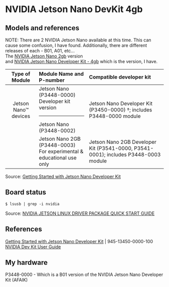 # NVIDIA Jetson Nano DevKit 4gb

## Models and references
NOTE: There are 2 NVIDIA Jetson Nano available at this time.  This can cause some confusion, I have found.  Additionally, there are different releases of each - B01, A01, etc...  
The [NVIDIA Jetson Nano 2gb](https://developer.nvidia.com/embedded/learn/get-started-jetson-nano-2gb-devkit) version  
and [NVIDIA Jetson Nano Developer Kit - 4gb](https://developer.nvidia.com/embedded/learn/get-started-jetson-nano-devkit) which is the version, I have.

| Type of Module | Module Name and P-number | Compatible developer kit | 
|:------------:|:---------|:---------|
| Jetson Nano™ devices | Jetson Nano (P3448-0000) <BR> Developer kit version <HR> Jetson Nano (P3448-0002) | Jetson Nano Developer Kit (P3450-0000) †; includes P3448-0000 module |
| | Jetson Nano 2GB (P3448-0003) <BR> For experimental & educational use only | Jetson Nano 2GB Developer Kit (P3541-0000, P3541-0001); includes P3448-0003 module

Source: [Getting Started with Jetson Nano Developer Kit](https://developer.nvidia.com/embedded/learn/get-started-jetson-nano-devkit) 

## Board status

```
$ lsusb | grep -i nvidia 
```

Source: [NVIDIA JETSON LINUX DRIVER PACKAGE QUICK START GUIDE](https://developer.download.nvidia.com/embedded/L4T/r32_Release_v4.4/r32_Release_v4.4-GMC3/T210/l4t_quick_start_guide.txt)

## References 
[Getting Started with Jetson Nano Developer Kit](https://developer.nvidia.com/embedded/learn/get-started-jetson-nano-devkit) | 945-13450-0000-100  
[NVIDIA Dev Kit User Guide](https://developer.download.nvidia.com/assets/embedded/secure/jetson/Nano/docs/NV_Jetson_Nano_Developer_Kit_User_Guide.pdf?lEs1ihOZtCmxEbzRWEIdyueQP9ibiiW4nbX2zubJQdvC2RBPCL8yOTgOKG3jLccgRAAGuPw9zLx0KBdnpxwTLehUA447uIva0N3rylAS4Qe8-2lpgVoyDkw5xOuJMzjIq4HbGSx9PMNgFaFiMpotkHg0EujX4V9Kqn-HQSGBguf_TKtsgn58FdOoP2w_GQpAPZU)

## My hardware
P3448-0000 - Which is a B01 version of the NVIDIA Jetson Nano Developer Kit (AFAIK)

